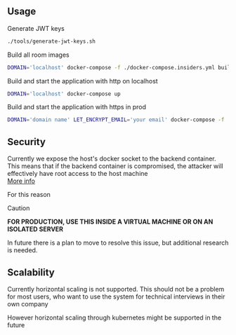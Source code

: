## Usage

Generate JWT keys
```bash
./tools/generate-jwt-keys.sh
```

Build all room images
```bash
DOMAIN='localhost' docker-compose -f ./docker-compose.insiders.yml build
```

Build and start the application with http on localhost
```bash
DOMAIN='localhost' docker-compose up
```

Build and start the application with https in prod
```bash
DOMAIN='domain name' LET_ENCRYPT_EMAIL='your email' docker-compose -f ./docker-compose.prod.yml up
```


## Security

Currently we expose the host's docker socket to the backend container. This means that if the backend container is compromised, the attacker will effectively have root access to the host machine \
[More info](https://www.lvh.io/posts/dont-expose-the-docker-socket-not-even-to-a-container/)

For this reason
> [!CAUTION]
> **FOR PRODUCTION, USE THIS INSIDE A VIRTUAL MACHINE OR ON AN ISOLATED SERVER**

In future there is a plan to move to resolve this issue, but additional research is needed.


## Scalability

Currently horizontal scaling is not supported. This should not be a problem for most users, who want to use the system for technical interviews in their own company

However horizontal scaling through kubernetes might be supported in the future
